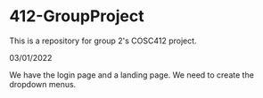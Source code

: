 # 412-GroupProject
This is a repository for group 2's COSC412 project. 


03/01/2022

We have the login page and a landing page. We need to create the dropdown menus. 
